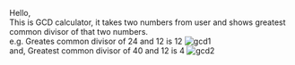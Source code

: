 Hello,<br> 
This is GCD calculator, it takes two numbers from user and shows greatest common divisor of that two numbers.<br>
e.g. Greates common divisor of 24 and 12 is 12
![gcd1](https://user-images.githubusercontent.com/73851357/163064486-4a4e2d39-748a-46d5-99c3-0db2e7f471c5.png)<br>
 and, Greatest common divisor of 40 and 12 is 4
![gcd2](https://user-images.githubusercontent.com/73851357/163064487-ac139add-bd30-4a08-8320-1d1a3d7e6a1e.png)
